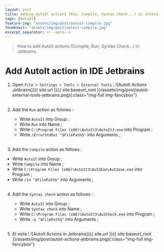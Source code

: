 ```yaml
---
layout: post
title: Adding AutoIt actions (Run, Compile, Syntax check...) in Jetbrains 
tags: [AutoIt]
feature-img: "assets/img/post/autoit-compile.jpg"
thumbnail: "assets/img/post/autoit-compile.jpg"
excerpt_separator: <!--more-->
---
```



> How to add AutoIt actions (Compile, Run, Syntax Check...) in Jetbrains.

<!--more-->


# Add AutoIt action in IDE Jetbrains

1. Open `File > Settings > Tools > External Tools` ;
![AutoIt Actions Jetbrains]({{ site.url }}{{ site.baseurl_root }}/assets/img/post/autoit-external-tools-jetbrains.png){:class="img-full img-fancybox"}<br/><br/>

2. Add the `Run` action as follows : 
   - Write `AutoIt` into Group ;
   - Write `Run` into Name ;
   - Write `C:\Program Files (x86)\AutoIt3\AutoIt3.exe` into Program ;
   - Write `/ErrorStdOut "$FilePath$"` into Arguments ; <br/><br/>
   
    
3.  Add the `Compile` action as follows :
   - Write `AutoIt` into Group ;
   - Write `Compile` into Name ;
   - Write `C:\Program Files (x86)\AutoIt3\Aut2Exe\Aut2exe.exe` into Program ;
   - Write `/in "$FilePath$"` into Arguments ; <br/><br/>


4. Add the `Syntax check` action as follows :
    - Write `AutoIt` into Group ;
    - Write `Syntax check` into Name ;
    - Write `C:\Program Files (x86)\AutoIt3\Au3Check.exe` into Program ;
    - Write `-q "$FilePath$"` into Arguments ; <br/><br/>


5. Et voila ! ![AutoIt Actions in Jetbrains]({{ site.url }}{{ site.baseurl_root }}/assets/img/post/autoit-actions-jetbrains.png){:class="img-full img-fancybox"}